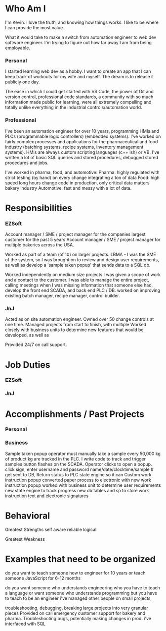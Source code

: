 # Who Am I
I'm Kevin. I love the truth, and knowing how things works. I like to be where I can provide the most value.

What it would take to make a switch from automation engineer to web dev software engineer. I'm trying to figure out how far away I am from being employable.

### Personal
I started learning web dev as a hobby. I want to create an app that I can keep track of workouts for my wife and myself. The dream is to release it publicly one day.

The ease in which I could get started with VS Code, the power of Git and version control, professional code standards, a community with so much information made public for learning, were all extremely compelling and totally unlike everything in the industrial controls/automation world. 

### Professional
I've been an automation engineer for over 10 years, programming HMIs and PLCs (programmable logic controllers) (embedded systems). I've worked on fairly complex processes and applications for the pharmaceutical and food industry (batching systems, recipe systems, inventory management systems). HMIs are always custom scripting languages (c++ ish) or VB. I've written a lot of basic SQL queries and stored procedures, debugged stored procedures and jobs. 

I've worked in pharma, food, and automotive:
 Pharma: highly regulated with strict testing (by hand) on every change integrating a ton of data
 Food: high speed long hours change code in production, only critical data matters bakery industry
 Automotive: fast and messy with a lot of data.

# Responsibilities

### EZSoft
Account manager / SME / project manager for the companies largest customer for the past 5 years
Account manager / SME / project manager for multiple bakeries across the USA.

Worked as part of a team (of 10) on larger projects.
  LBMA - I was the SME of the system, so I was brought on to review and design user requirements, as well as develop a 'sample taken popup' that sends data to a SQL db.

Worked independently on medium size projects
  I was given a scope of work and a contact to the customer. I was able to manage the entire project, calling meetings when I was missing information that someone else had, develop the front end SCADA, and back end PLC / DB. worked on improving existing batch manager, recipe manager, control builder.

### JnJ
Acted as on site automation engineer. 
Owned over 50 change controls at one time. 
Managed projects from start to finish, with multiple 
Worked closely with business units to determine new features that would be developed, as well as 

Provided 24/7 on call support.

# Job Duties

### EZSoft

### JnJ

# Accomplishments / Past Projects
### Personal

### Business
Sample taken popup
    operator must manually take a sample every 50,000 kg of product
    kg are tracked in the PLC. I write code to track and trigger samples
    button flashes on the SCADA. Operator clicks to open a popup. 
    click sign, enter username and password
    name/date/clocktime/sample # get sent to DB,
    Return status to PLC state engine so it can 
Custom work instruction popup
    converted paper process to electronic with new work instruction popup
    worked with business unit to determine user requirements
    new state engine to track progress
    new db tables and sp to store work instruction text and electronic signatures

# Behavioral 
Greatest Strengths
self aware
reliable
logical

Greatest Weakness

# Examples that need to be organized 
do you want to teach someone how to engineer for 10 years
or teach someone JavaScript for 6-12 months

do you want someone who understands engineering who you have to teach a language
or want someone who understands programming but you have to teach to be an engineer
i've managed other people on small projects,

troubleshooting, debugging, breaking large projects into very granular pieces
Provided on call emergency customer support for bakery and pharma. Troubleshooting bugs, potentially making changes in prod.
i've interfaced with SQL

